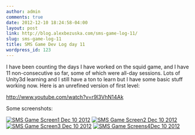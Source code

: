 ```yaml
---
author: admin
comments: true
date: 2012-12-10 18:24:58-04:00
layout: post
link: http://blog.alexbezuska.com/sms-game-log-11/
slug: sms-game-log-11
title: SMS Game Dev Log day 11
wordpress_id: 123
---
```


I have been counting the days I have worked on the squid game, and I have 11 non-consecutive so far, some of which were all-day sessions.
Lots of Unity3d learning and I still have a ton to learn but I have some basic stuff working now.
Here is an unrefined version of first level:

http://www.youtube.com/watch?v=r9l3VhN14Ak

Some screenshots:

[![SMS Game Screen1 Dec 10 2012](/images/2013/12/Screen-Shot-2013-12-12-at-1.20.58-PM.png)](/images/2013/12/Screen-Shot-2013-12-12-at-1.20.58-PM.png) [![SMS Game Screen2 Dec 10 2012](/images/2013/12/Screen-Shot-2013-12-12-at-1.21.04-PM.png)](/images/2013/12/Screen-Shot-2013-12-12-at-1.21.04-PM.png) [![SMS Game Screen3 Dec 10 2012](/images/2013/12/Screen-Shot-2013-12-12-at-1.21.11-PM.png)](/images/2013/12/Screen-Shot-2013-12-12-at-1.21.11-PM.png) [![SMS Game Screens4Dec 10 2012](/images/2013/12/Screen-Shot-2013-12-12-at-1.21.23-PM.png)](/images/2013/12/Screen-Shot-2013-12-12-at-1.21.23-PM.png)
